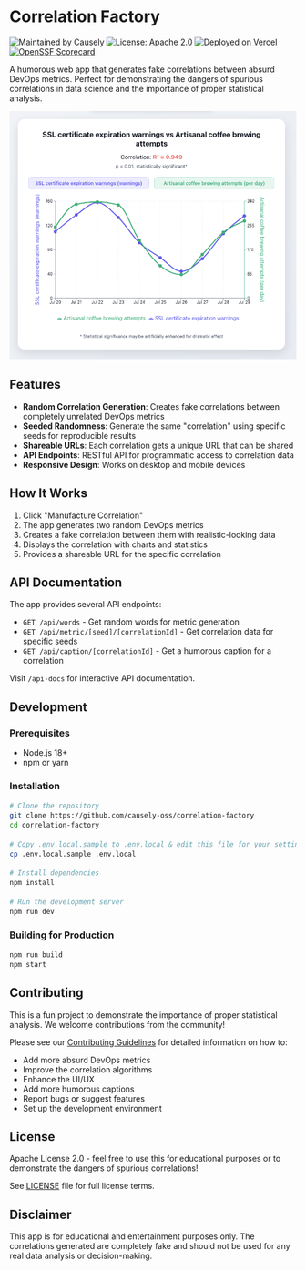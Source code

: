 # Correlation Factory

[![Maintained by Causely](https://img.shields.io/badge/Maintained%20by-Causely.ai-blue)](https://www.causely.ai)
[![License: Apache 2.0](https://img.shields.io/badge/License-Apache%202.0-blue.svg)](https://opensource.org/licenses/Apache-2.0)
[![Deployed on Vercel](https://img.shields.io/badge/Deployed%20on-Vercel-black&logo=vercel)](https://correlation-factory.vercel.app)
[![OpenSSF Scorecard](https://api.scorecard.dev/projects/github.com/causely-oss/correlation-factory/badge)](https://scorecard.dev/viewer/?uri=github.com/causely-oss/correlation-factory)

A humorous web app that generates fake correlations between absurd DevOps metrics. Perfect for demonstrating the dangers of spurious correlations in data science and the importance of proper statistical analysis.

<picture>
  <source media="(prefers-color-scheme: dark)" srcset="./public/example-dark.png">
  <img alt="" src="./public/example-light.png">
</picture>

## Features

- **Random Correlation Generation**: Creates fake correlations between completely unrelated DevOps metrics
- **Seeded Randomness**: Generate the same "correlation" using specific seeds for reproducible results
- **Shareable URLs**: Each correlation gets a unique URL that can be shared
- **API Endpoints**: RESTful API for programmatic access to correlation data
- **Responsive Design**: Works on desktop and mobile devices

## How It Works

1. Click "Manufacture Correlation"
2. The app generates two random DevOps metrics
3. Creates a fake correlation between them with realistic-looking data
4. Displays the correlation with charts and statistics
5. Provides a shareable URL for the specific correlation

## API Documentation

The app provides several API endpoints:

- `GET /api/words` - Get random words for metric generation
- `GET /api/metric/[seed]/[correlationId]` - Get correlation data for specific seeds
- `GET /api/caption/[correlationId]` - Get a humorous caption for a correlation

Visit `/api-docs` for interactive API documentation.

## Development

### Prerequisites

- Node.js 18+
- npm or yarn

### Installation

```bash
# Clone the repository
git clone https://github.com/causely-oss/correlation-factory
cd correlation-factory

# Copy .env.local.sample to .env.local & edit this file for your settings
cp .env.local.sample .env.local

# Install dependencies
npm install

# Run the development server
npm run dev
```

### Building for Production

```bash
npm run build
npm start
```

## Contributing

This is a fun project to demonstrate the importance of proper statistical analysis. We welcome contributions from the community!

Please see our [Contributing Guidelines](CONTRIBUTING.md) for detailed information on how to:

- Add more absurd DevOps metrics
- Improve the correlation algorithms
- Enhance the UI/UX
- Add more humorous captions
- Report bugs or suggest features
- Set up the development environment

## License

Apache License 2.0 - feel free to use this for educational purposes or to demonstrate the dangers of spurious correlations!

See [LICENSE](LICENSE) file for full license terms.

## Disclaimer

This app is for educational and entertainment purposes only. The correlations generated are completely fake and should not be used for any real data analysis or decision-making.
